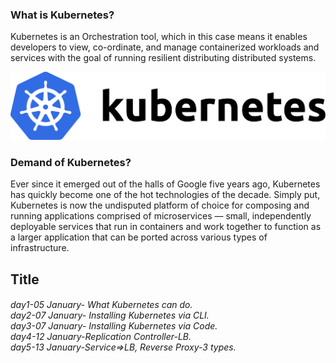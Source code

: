 ### What is Kubernetes?
Kubernetes is an Orchestration tool, which in this case means it enables developers to view, co-ordinate, and manage containerized workloads and services with the goal of running resilient distributing distributed systems.

![](images/main.png)
### Demand of Kubernetes?
Ever since it emerged out of the halls of Google five years ago, Kubernetes has quickly become one of the hot technologies of the decade. 
Simply put, Kubernetes is now the undisputed platform of choice for composing and running applications comprised of microservices — small, independently deployable 
services that run in containers and work together to function as a larger application that can be ported across various types of infrastructure.

<h2>Title</h2>
<h6>day1-05 January- What Kubernetes can do.
  <br>day2-07 January- Installing Kubernetes via CLI.
  <br>day3-07 January- Installing Kubernetes via Code.
  <br>day4-12 January-Replication Controller-LB.
  <br>day5-13 January-Service=>LB, Reverse Proxy-3 types.
  </h6>
